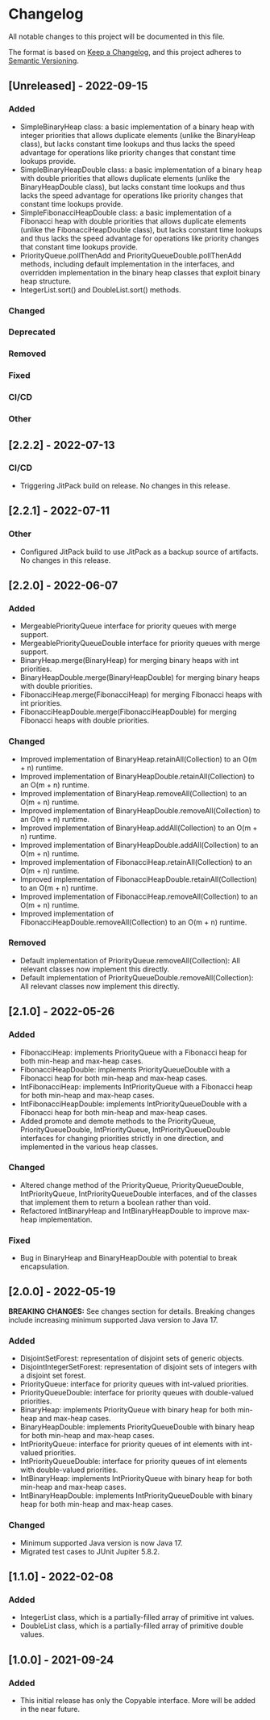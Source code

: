 # Changelog
All notable changes to this project will be documented in this file.

The format is based on [Keep a Changelog](https://keepachangelog.com/en/1.0.0/),
and this project adheres to [Semantic Versioning](https://semver.org/spec/v2.0.0.html).

## [Unreleased] - 2022-09-15

### Added
* SimpleBinaryHeap class: a basic implementation of a binary heap with integer priorities that allows 
  duplicate elements (unlike the BinaryHeap class), but lacks constant time lookups and thus lacks the 
  speed advantage for operations like priority changes that constant time lookups provide.
* SimpleBinaryHeapDouble class: a basic implementation of a binary heap with double priorities that allows 
  duplicate elements (unlike the BinaryHeapDouble class), but lacks constant time lookups and thus lacks the 
  speed advantage for operations like priority changes that constant time lookups provide.
* SimpleFibonacciHeapDouble class: a basic implementation of a Fibonacci heap with double priorities that allows 
  duplicate elements (unlike the FibonacciHeapDouble class), but lacks constant time lookups and thus lacks the 
  speed advantage for operations like priority changes that constant time lookups provide.
* PriorityQueue.pollThenAdd and PriorityQueueDouble.pollThenAdd methods, including default implementation in
  the interfaces, and overridden implementation in the binary heap classes that exploit binary heap structure.
* IntegerList.sort() and DoubleList.sort() methods.

### Changed

### Deprecated

### Removed

### Fixed

### CI/CD

### Other


## [2.2.2] - 2022-07-13

### CI/CD
* Triggering JitPack build on release. No changes in this release.


## [2.2.1] - 2022-07-11

### Other
* Configured JitPack build to use JitPack as a backup source of artifacts. No changes in this release.


## [2.2.0] - 2022-06-07

### Added
* MergeablePriorityQueue interface for priority queues with merge support.
* MergeablePriorityQueueDouble interface for priority queues with merge support.
* BinaryHeap.merge(BinaryHeap) for merging binary heaps with int priorities.
* BinaryHeapDouble.merge(BinaryHeapDouble) for merging binary heaps with double priorities.
* FibonacciHeap.merge(FibonacciHeap) for merging Fibonacci heaps with int priorities.
* FibonacciHeapDouble.merge(FibonacciHeapDouble) for merging Fibonacci heaps with double priorities.

### Changed
* Improved implementation of BinaryHeap.retainAll(Collection) to an O(m + n) runtime.
* Improved implementation of BinaryHeapDouble.retainAll(Collection) to an O(m + n) runtime.
* Improved implementation of BinaryHeap.removeAll(Collection) to an O(m + n) runtime.
* Improved implementation of BinaryHeapDouble.removeAll(Collection) to an O(m + n) runtime.
* Improved implementation of BinaryHeap.addAll(Collection) to an O(m + n) runtime.
* Improved implementation of BinaryHeapDouble.addAll(Collection) to an O(m + n) runtime.
* Improved implementation of FibonacciHeap.retainAll(Collection) to an O(m + n) runtime.
* Improved implementation of FibonacciHeapDouble.retainAll(Collection) to an O(m + n) runtime.
* Improved implementation of FibonacciHeap.removeAll(Collection) to an O(m + n) runtime.
* Improved implementation of FibonacciHeapDouble.removeAll(Collection) to an O(m + n) runtime.

### Removed
* Default implementation of PriorityQueue.removeAll(Collection): All relevant classes now implement this directly.
* Default implementation of PriorityQueueDouble.removeAll(Collection): All relevant classes now implement this directly.


## [2.1.0] - 2022-05-26

### Added
* FibonacciHeap: implements PriorityQueue with a Fibonacci heap for both min-heap and max-heap cases.
* FibonacciHeapDouble: implements PriorityQueueDouble with a Fibonacci heap for both min-heap and max-heap cases.
* IntFibonacciHeap: implements IntPriorityQueue with a Fibonacci heap for both min-heap and max-heap cases.
* IntFibonacciHeapDouble: implements IntPriorityQueueDouble with a Fibonacci heap for both min-heap and max-heap cases.
* Added promote and demote methods to the PriorityQueue, PriorityQueueDouble, IntPriorityQueue, IntPriorityQueueDouble
  interfaces for changing priorities strictly in one direction, and implemented in the various heap classes.

### Changed
* Altered change method of the PriorityQueue, PriorityQueueDouble, IntPriorityQueue, IntPriorityQueueDouble
  interfaces, and of the classes that implement them to return a boolean rather than void.
* Refactored IntBinaryHeap and IntBinaryHeapDouble to improve max-heap implementation.

### Fixed
* Bug in BinaryHeap and BinaryHeapDouble with potential to break encapsulation.


## [2.0.0] - 2022-05-19

**BREAKING CHANGES:** See changes section for details. Breaking changes include increasing
minimum supported Java version to Java 17.

### Added
* DisjointSetForest: representation of disjoint sets of generic objects.
* DisjointIntegerSetForest: representation of disjoint sets of integers with a disjoint set forest.
* PriorityQueue: interface for priority queues with int-valued priorities.
* PriorityQueueDouble: interface for priority queues with double-valued priorities.
* BinaryHeap: implements PriorityQueue with binary heap for both min-heap and max-heap cases.
* BinaryHeapDouble: implements PriorityQueueDouble with binary heap for both min-heap and max-heap cases.
* IntPriorityQueue: interface for priority queues of int elements with int-valued priorities.
* IntPriorityQueueDouble: interface for priority queues of int elements with double-valued priorities.
* IntBinaryHeap: implements IntPriorityQueue with binary heap for both min-heap and max-heap cases.
* IntBinaryHeapDouble: implements IntPriorityQueueDouble with binary heap for both min-heap and max-heap cases.

### Changed
* Minimum supported Java version is now Java 17.
* Migrated test cases to JUnit Jupiter 5.8.2.


## [1.1.0] - 2022-02-08

### Added
* IntegerList class, which is a partially-filled array of primitive int values.
* DoubleList class, which is a partially-filled array of primitive double values.


## [1.0.0] - 2021-09-24

### Added
* This initial release has only the Copyable interface. More will be added in the
  near future.
